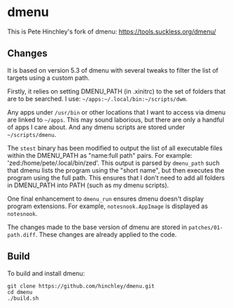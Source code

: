 # dmenu
This is Pete Hinchley's fork of dmenu: https://tools.suckless.org/dmenu/

## Changes
It is based on version 5.3 of dmenu with several tweaks to filter the list of targets using a custom path.

Firstly, it relies on setting DMENU_PATH (in .xinitrc) to the set of folders that are to be searched. I use: `~/apps:~/.local/bin:~/scripts/dwm`.

Any apps under `/usr/bin` or other locations that I want to access via dmenu are linked to `~/apps`. This may sound laborious, but there are only a handful of apps I care about. And any dmenu scripts are stored under `~/scripts/dmenu`.

The `stest` binary has been modified to output the list of all executable files within the DMENU_PATH as "name:full path" pairs. For example: 'zed:/home/pete/.local/bin/zed'. This output is parsed by `dmenu_path` such that dmenu lists the program using the "short name", but then executes the program using the full path. This ensures that I don't need to add all folders in DMENU_PATH into PATH (such as my dmenu scripts).

One final enhancement to `dmenu_run` ensures dmenu doesn't display program extensions. For example, `notesnook.AppImage` is displayed as `notesnook`.

The changes made to the base version of dmenu are stored in `patches/01-path.diff`. These changes are already applied to the code.

## Build
To build and install dmenu:

```
git clone https://github.com/hinchley/dmenu.git
cd dmenu
./build.sh
```
